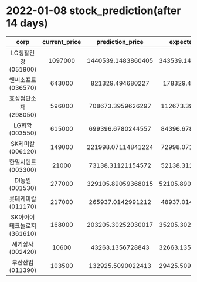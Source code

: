 # 2022-01-08 stock_prediction(after 14 days)

|   corp   |   current_price   |   prediction_price   |   expected_profit   |
|:--------:|:-----------------:|:--------------------:|:-------------------:|
|LG생활건강(051900)|1097000|1440539.1483860405|343539.14838604047|
|엔씨소프트(036570)|643000|821329.494680227|178329.494680227|
|효성첨단소재(298050)|596000|708673.3959626297|112673.3959626297|
|LG화학(003550)|615000|699396.6780244557|84396.67802445567|
|SK케미칼(006120)|149000|221998.07114841224|72998.07114841224|
|한일시멘트(003300)|21000|73138.31121154572|52138.31121154572|
|DI동일(001530)|277000|329105.89059368015|52105.890593680146|
|롯데케미칼(011170)|217000|265937.0142991212|48937.01429912122|
|SK아이이테크놀로지(361610)|168000|203205.30252030017|35205.302520300174|
|세기상사(002420)|10600|43263.1356728843|32663.135672884302|
|부산산업(011390)|103500|132925.5090022413|29425.509002241306|
